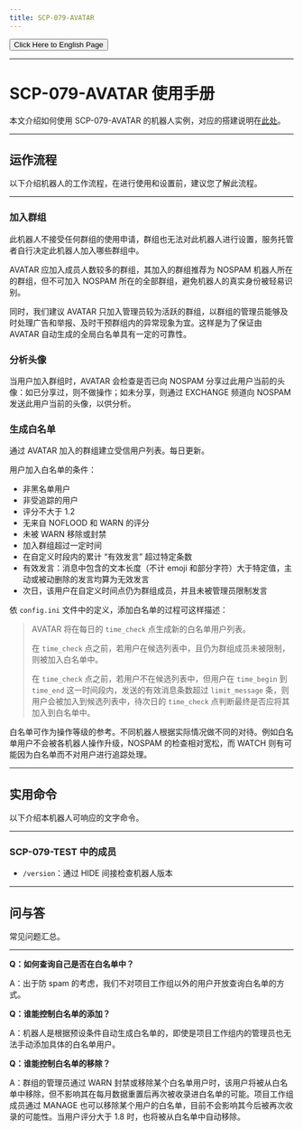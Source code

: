 ```yaml
---
title: SCP-079-AVATAR
---
```


<link rel="stylesheet" href="/css/chinese.css">
<button onmouseover="PlaySound('totop1')" onmouseout="StopSound('totop1')" onclick="window.location.href = '/avatar-manual/';" class="en">Click Here to English Page</button>

---

# SCP-079-AVATAR 使用手册

本文介绍如何使用 SCP-079-AVATAR 的机器人实例，对应的搭建说明在[此处](/avatar-zh/)。

---

## 运作流程

以下介绍机器人的工作流程，在进行使用和设置前，建议您了解此流程。

---

### 加入群组

此机器人不接受任何群组的使用申请，群组也无法对此机器人进行设置，服务托管者自行决定此机器人加入哪些群组中。

AVATAR 应加入成员人数较多的群组，其加入的群组推荐为 NOSPAM 机器人所在的群组，但不可加入 NOSPAM 所在的全部群组，避免机器人的真实身份被轻易识别。

同时，我们建议 AVATAR 只加入管理员较为活跃的群组，以群组的管理员能够及时处理广告和举报、及时干预群组内的异常现象为宜。这样是为了保证由 AVATAR 自动生成的全局白名单具有一定的可靠性。

### 分析头像

当用户加入群组时，AVATAR 会检查是否已向 NOSPAM 分享过此用户当前的头像：如已分享过，则不做操作；如未分享，则通过 EXCHANGE 频道向 NOSPAM 发送此用户当前的头像，以供分析。

### 生成白名单

通过 AVATAR 加入的群组建立受信用户列表。每日更新。

用户加入白名单的条件：

- 非黑名单用户
- 非受追踪的用户
- 评分不大于 1.2
- 无来自 NOFLOOD 和 WARN 的评分
- 未被 WARN 移除或封禁
- 加入群组超过一定时间
- 在自定义时段内的累计 “有效发言” 超过特定条数
- 有效发言：消息中包含的文本长度（不计 emoji 和部分字符）大于特定值，主动或被动删除的发言均算为无效发言
- 次日，该用户在自定义时间点仍为群组成员，并且未被管理员限制发言

依 `config.ini` 文件中的定义，添加白名单的过程可这样描述：

> AVATAR 将在每日的 `time_check` 点生成新的白名单用户列表。
>
> 在 `time_check` 点之前，若用户在候选列表中，且仍为群组成员未被限制，则被加入白名单中。
>
> 在 `time_check` 点之前，若用户不在候选列表中，但用户在 `time_begin` 到 `time_end` 这一时间段内，发送的有效消息条数超过 `limit_message` 条，则用户会被加入到候选列表中，待次日的 `time_check` 点判断最终是否应将其加入到白名单中。

白名单可作为操作等级的参考。不同机器人根据实际情况做不同的对待。例如白名单用户不会被各机器人操作升级，NOSPAM 的检查相对宽松，而 WATCH 则有可能因为白名单而不对用户进行追踪处理。

---

## 实用命令

以下介绍本机器人可响应的文字命令。

---

### SCP-079-TEST 中的成员

- `/version`：通过 HIDE 间接检查机器人版本

---

## 问与答

常见问题汇总。

---

**Q：如何查询自己是否在白名单中？**

A：出于防 spam 的考虑，我们不对项目工作组以外的用户开放查询白名单的方式。

**Q：谁能控制白名单的添加？**

A：机器人是根据预设条件自动生成白名单的，即使是项目工作组内的管理员也无法手动添加具体的白名单用户。

**Q：谁能控制白名单的移除？**

A：群组的管理员通过 WARN 封禁或移除某个白名单用户时，该用户将被从白名单中移除，但不影响其在每月数据重置后再次被收录进白名单的可能。项目工作组成员通过 MANAGE 也可以移除某个用户的白名单，目前不会影响其今后被再次收录的可能性。当用户评分大于 1.8 时，也将被从白名单中自动移除。
